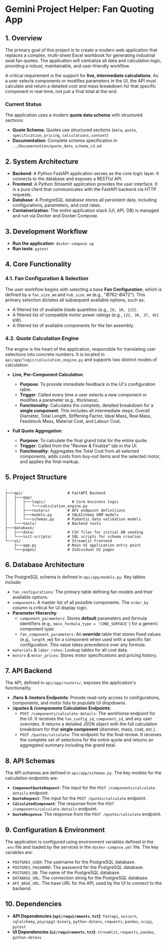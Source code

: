 # Gemini Project Helper: Fan Quoting App

## 1. Overview

The primary goal of this project is to create a modern web application that replaces a complex, multi-sheet Excel workbook for generating industrial axial fan quotes. The application will centralize all data and calculation logic, providing a robust, maintainable, and user-friendly workflow.

A critical requirement is the support for **live, intermediate calculations**. As a user selects components or modifies parameters in the UI, the API must calculate and return a detailed cost and mass breakdown for that specific component in real-time, not just a final total at the end.

### Current Status

The application uses a modern **quote data schema** with structured sections:

- **Quote Schema**: Quotes use structured sections (`meta`, `quote`, `specification`, `pricing`, `calculations`, `context`)
- **Documentation**: Complete schema specification in `../Documentation/quote_data_schema_v3.md`

## 2. System Architecture

-   **Backend**: A Python FastAPI application serves as the core logic layer. It connects to the database and exposes a RESTful API.
-   **Frontend**: A Python Streamlit application provides the user interface. It is a pure client that communicates with the FastAPI backend via HTTP requests.
-   **Database**: A PostgreSQL database stores all persistent data, including configurations, parameters, and cost rates.
-   **Containerization**: The entire application stack (UI, API, DB) is managed and run via Docker and Docker Compose.

## 3. Development Workflow

-   **Run the application**: `docker-compose up`
-   **Run tests**: `pytest`

## 4. Core Functionality

### 4.1. Fan Configuration & Selection

The user workflow begins with selecting a base **Fan Configuration**, which is defined by a `fan_size_mm` and `hub_size_mm` (e.g., "Ø762-Ø472"). This primary selection dictates all subsequent available options, such as:

-   A filtered list of available blade quantities (e.g., `{8, 10, 12}`).
-   A filtered list of compatible motor power ratings (e.g., `{22, 30, 37, 45}` kW).
-   A filtered list of available components for the fan assembly.

### 4.2. Quote Calculation Engine

The engine is the heart of the application, responsible for translating user selections into concrete numbers. It is located in `api/app/logic/calculation_engine.py` and supports two distinct modes of calculation:

-   **Live, Per-Component Calculation**: 
    -   **Purpose**: To provide immediate feedback in the UI's configuration table.
    -   **Trigger**: Called every time a user selects a new component or modifies a parameter (e.g., thickness).
    -   **Functionality**: Calculates the complete, detailed breakdown for a **single component**. This includes all intermediate steps: Overall Diameter, Total Length, Stiffening Factor, Ideal Mass, Real Mass, Feedstock Mass, Material Cost, and Labour Cost.

-   **Full Quote Aggregation**:
    -   **Purpose**: To calculate the final grand total for the entire quote.
    -   **Trigger**: Called from the "Review & Finalize" tab in the UI.
    -   **Functionality**: Aggregates the Total Cost from all selected components, adds costs from buy-out items and the selected motor, and applies the final markup.

## 5. Project Structure

```
.
├───api/                    # FastAPI Backend
│   ├───app/
│   │   ├───logic/            # Core business logic
│   │   │   └───calculation_engine.py
│   │   ├───routers/        # API endpoint definitions
│   │   ├───models.py       # SQLAlchemy ORM models
│   │   └───schemas.py      # Pydantic data validation models
│   └───tests/              # Backend tests
├───database/
│   ├───data/               # CSV files for initial DB seeding
│   └───init-scripts/       # SQL scripts for schema creation
└───ui/                     # Streamlit Frontend
    ├───app.py              # Main UI application entry point
    └───pages/              # Individual UI pages
```

## 6. Database Architecture

The PostgreSQL schema is defined in `api/app/models.py`. Key tables include:

-   `fan_configurations`: The primary table defining fan models and their available options.
-   `components`: A master list of all possible components. The `order_by` column is critical for UI display logic.
-   **Parameter Hierarchy**:
    -   `component_parameters`: Stores **default** parameters and formula identifiers (e.g., `mass_formula_type = 'CONE_SURFACE'`) for a generic component type.
    -   `fan_component_parameters`: An **override** table that stores fixed values (e.g., `length_mm`) for a component when used with a specific fan configuration. This value takes precedence over any formula.
-   `materials` & `labor_rates`: Lookup tables for all cost data.
-   `motors` & `motor_prices`: Stores motor specifications and pricing history.

## 7. API Backend

The API, defined in `api/app/routers/`, exposes the application's functionality.

-   **/fans & /motors Endpoints**: Provide read-only access to configurations, components, and motor lists to populate UI dropdowns.
-   **/quotes & /components Calculation Endpoints**:
    -   `POST /components/calculate-details`: The workhorse endpoint for the UI. It receives the `fan_config_id`, `component_id`, and any user overrides. It returns a detailed JSON object with the full calculation breakdown for that **single component** (diameter, mass, cost, etc.).
    -   `POST /quotes/calculate`: The endpoint for the final review. It receives the complete set of selections for the entire quote and returns an aggregated summary including the grand total.

## 8. API Schemas

The API schemas are defined in `api/app/schemas.py`. The key models for the calculation endpoints are:

-   **`ComponentQuoteRequest`**: The input for the `POST /components/calculate-details` endpoint.
-   **`QuoteRequest`**: The input for the `POST /quotes/calculate` endpoint.
-   **`CalculatedComponent`**: The response from the `POST /components/calculate-details` endpoint.
-   **`QuoteResponse`**: The response from the `POST /quotes/calculate` endpoint.

## 9. Configuration & Environment

The application is configured using environment variables defined in the `.env` file and loaded by the services in the `docker-compose.yml` file. The key variables are:

-   `POSTGRES_USER`: The username for the PostgreSQL database.
-   `POSTGRES_PASSWORD`: The password for the PostgreSQL database.
-   `POSTGRES_DB`: The name of the PostgreSQL database.
-   `DATABASE_URL`: The connection string for the PostgreSQL database.
-   `API_BASE_URL`: The base URL for the API, used by the UI to connect to the backend.

## 10. Dependencies

-   **API Dependencies (`api/requirements.txt`)**: `fastapi`, `uvicorn`, `sqlalchemy`, `psycopg2-binary`, `python-dotenv`, `requests`, `pandas`, `scipy`, `pytest`
-   **UI Dependencies (`ui/requirements.txt`)**: `streamlit`, `requests`, `pandas`, `python-dotenv`
